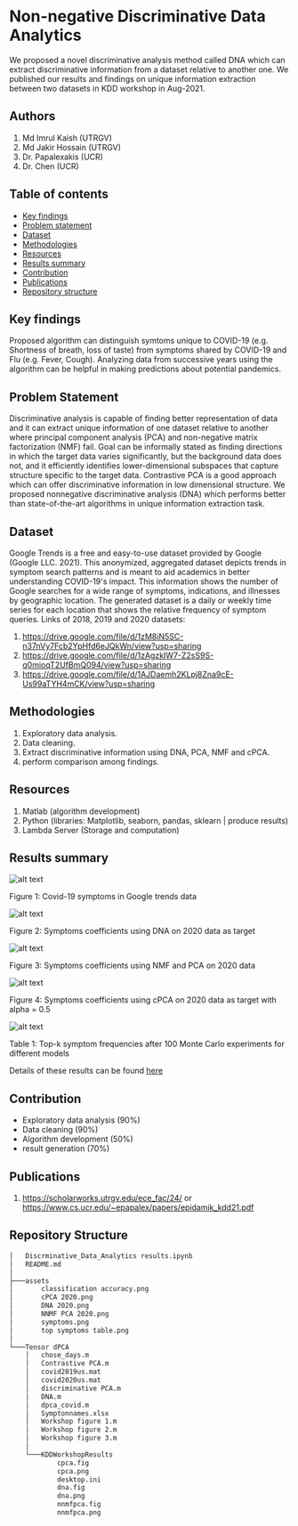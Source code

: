 # Non-negative Discriminative Data Analytics
We proposed a novel discriminative analysis method called DNA which can extract discriminative information from a dataset relative to another one. We published our results and findings on unique information extraction between two datasets in KDD workshop in Aug-2021.

## Authors
1. Md Imrul Kaish (UTRGV)
2. Md Jakir Hossain (UTRGV)
3. Dr. Papalexakis (UCR)
4. Dr. Chen (UCR)
## Table of contents
* <a href="https://github.com/Imrul2322/NonNegative-Discriminative-Data-Analytics#key-findings">Key findings</a>
* <a href="https://github.com/Imrul2322/NonNegative-Discriminative-Data-Analytics#problem-statement">Problem statement</a>
* <a href="https://github.com/Imrul2322/NonNegative-Discriminative-Data-Analytics#dataset">Dataset</a>
* <a href="https://github.com/Imrul2322/NonNegative-Discriminative-Data-Analytics#methodologies">Methodologies</a>
* <a href="https://github.com/Imrul2322/NonNegative-Discriminative-Data-Analytics#resources">Resources</a>
* <a href="https://github.com/Imrul2322/NonNegative-Discriminative-Data-Analytics#results-summary">Results summary</a>
* <a href="https://github.com/Imrul2322/NonNegative-Discriminative-Data-Analytics#contribution">Contribution</a>
* <a href="https://github.com/Imrul2322/NonNegative-Discriminative-Data-Analytics#publications">Publications</a>
* <a href="https://github.com/Imrul2322/NonNegative-Discriminative-Data-Analytics#repository-structure">Repository structure</a>


## Key findings
Proposed algorithm can distinguish symtoms unique to COVID-19 (e.g. Shortness of breath, loss of taste) from symptoms shared by COVID-19 and Flu (e.g. Fever, Cough). Analyzing data from successive years using the algorithm can be helpful in making predictions about potential pandemics.

## Problem Statement
Discriminative analysis is capable of finding better representation of data and it can extract unique information of one dataset relative to another where principal component analysis (PCA) and non-negative matrix factorization (NMF) fail. Goal can be informally stated as finding directions in which the target data varies significantly, but the background data does not, and it efficiently identifies lower-dimensional subspaces that capture structure specific to the target data. Contrastive PCA is a good approach which can offer discriminative information in low dimensional structure. We proposed nonnegative discriminative analysis (DNA) which performs better than state-of-the-art algorithms in unique information extraction task. 

## Dataset
Google Trends is a free and easy-to-use dataset provided by Google (Google LLC. 2021). This anonymized, aggregated dataset depicts trends in symptom search patterns and is meant to aid academics in better understanding COVID-19's impact. This information shows the number of Google searches for a wide range of symptoms, indications, and illnesses by geographic location. The generated dataset is a daily or weekly time series for each location that shows the relative frequency of symptom queries. Links of 2018, 2019 and 2020 datasets:

1. https://drive.google.com/file/d/1zM8iN5SC-n37nVy7Fcb2YpHfd6eJQkWn/view?usp=sharing
2. https://drive.google.com/file/d/1zAgzkIW7-Z2sS9S-q0mioqT2UfBmQ094/view?usp=sharing
3. https://drive.google.com/file/d/1AJDaemh2KLpj8Zna9cE-Us99aTYH4mCK/view?usp=sharing

## Methodologies
1. Exploratory data analysis.
2. Data cleaning.
3. Extract discriminative information using DNA, PCA, NMF and cPCA.
4. perform comparison among findings.

## Resources
1. Matlab (algorithm development)
2. Python (libraries: Matplotlib, seaborn, pandas, sklearn | produce results)
3. Lambda Server (Storage and computation)

## Results summary

![alt text](https://github.com/Imrul2322/NonNegative-Discriminative-Data-Analytics/blob/main/assets/symptoms.png)

Figure 1: Covid-19 symptoms in Google trends data

![alt text](https://github.com/Imrul2322/NonNegative-Discriminative-Data-Analytics/blob/main/assets/DNA%202020.png)

Figure 2: Symptoms coefficients using DNA on 2020 data as target

![alt text](https://github.com/Imrul2322/NonNegative-Discriminative-Data-Analytics/blob/main/assets/NNMF%20PCA%202020.png)

Figure 3: Symptoms coefficients using NMF and PCA on 2020 data

![alt text](https://github.com/Imrul2322/NonNegative-Discriminative-Data-Analytics/blob/main/assets/cPCA%202020.png)

Figure 4: Symptoms coefficients using cPCA on 2020 data as target with alpha = 0.5

![alt text](https://github.com/Imrul2322/NonNegative-Discriminative-Data-Analytics/blob/main/assets/top%20symptoms%20table.png)

Table 1: Top-k symptom frequencies after 100 Monte Carlo experiments for different models

Details of these results can be found <a href="https://github.com/Imrul2322/NonNegative-Discriminative-Data-Analytics/blob/main/Discrminative_Data_Analytics%20results.ipynb">here</a>

## Contribution

* Exploratory data analysis (90%)
* Data cleaning (90%) 
* Algorithm development (50%)
* result generation (70%)

## Publications
1. https://scholarworks.utrgv.edu/ece_fac/24/ or https://www.cs.ucr.edu/~epapalex/papers/epidamik_kdd21.pdf

## Repository Structure
```bash
│   Discrminative_Data_Analytics results.ipynb
│   README.md
│
├───assets
│       classification accuracy.png
│       cPCA 2020.png
│       DNA 2020.png
│       NNMF PCA 2020.png
│       symptoms.png
│       top symptoms table.png
│
└───Tensor dPCA
    │   chose_days.m
    │   Contrastive PCA.m
    │   covid2019us.mat
    │   covid2020us.mat
    │   discriminative PCA.m
    │   DNA.m
    │   dpca_covid.m
    │   Symptonnames.xlsx
    │   Workshop figure 1.m
    │   Workshop figure 2.m
    │   Workshop figure 3.m
    │
    └───KDDWorkshopResults
            cpca.fig
            cpca.png
            desktop.ini
            dna.fig
            dna.png
            nnmfpca.fig
            nnmfpca.png
```
